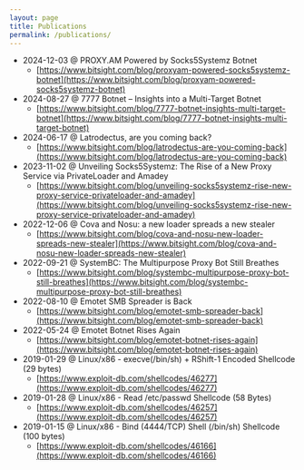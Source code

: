 ```yaml
---
layout: page
title: Publications
permalink: /publications/
---
```


* 2024-12-03 @ PROXY.AM Powered by Socks5Systemz Botnet
    * [https://www.bitsight.com/blog/proxyam-powered-socks5systemz-botnet](https://www.bitsight.com/blog/proxyam-powered-socks5systemz-botnet)
* 2024-08-27 @ 7777 Botnet – Insights into a Multi-Target Botnet
    * [https://www.bitsight.com/blog/7777-botnet-insights-multi-target-botnet](https://www.bitsight.com/blog/7777-botnet-insights-multi-target-botnet)
* 2024-06-17 @ Latrodectus, are you coming back?
    * [https://www.bitsight.com/blog/latrodectus-are-you-coming-back](https://www.bitsight.com/blog/latrodectus-are-you-coming-back)
* 2023-11-02 @ Unveiling Socks5Systemz: The Rise of a New Proxy Service via PrivateLoader and Amadey
    * [https://www.bitsight.com/blog/unveiling-socks5systemz-rise-new-proxy-service-privateloader-and-amadey](https://www.bitsight.com/blog/unveiling-socks5systemz-rise-new-proxy-service-privateloader-and-amadey)
* 2022-12-06 @ Cova and Nosu: a new loader spreads a new stealer
    * [https://www.bitsight.com/blog/cova-and-nosu-new-loader-spreads-new-stealer](https://www.bitsight.com/blog/cova-and-nosu-new-loader-spreads-new-stealer)
* 2022-09-21 @ SystemBC: The Multipurpose Proxy Bot Still Breathes
    * [https://www.bitsight.com/blog/systembc-multipurpose-proxy-bot-still-breathes](https://www.bitsight.com/blog/systembc-multipurpose-proxy-bot-still-breathes)
* 2022-08-10 @ Emotet SMB Spreader is Back
    * [https://www.bitsight.com/blog/emotet-smb-spreader-back](https://www.bitsight.com/blog/emotet-smb-spreader-back)
* 2022-05-24 @ Emotet Botnet Rises Again
    * [https://www.bitsight.com/blog/emotet-botnet-rises-again](https://www.bitsight.com/blog/emotet-botnet-rises-again)
* 2019-01-29 @ Linux/x86 - execve(/bin/sh) + RShift-1 Encoded Shellcode (29 bytes)
    * [https://www.exploit-db.com/shellcodes/46277](https://www.exploit-db.com/shellcodes/46277)
* 2019-01-28 @ Linux/x86 - Read /etc/passwd Shellcode (58 Bytes)
    * [https://www.exploit-db.com/shellcodes/46257](https://www.exploit-db.com/shellcodes/46257)
* 2019-01-15 @ Linux/x86 - Bind (4444/TCP) Shell (/bin/sh) Shellcode (100 bytes)
    * [https://www.exploit-db.com/shellcodes/46166](https://www.exploit-db.com/shellcodes/46166)